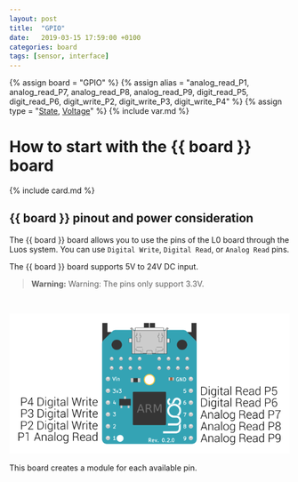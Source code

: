 ```yaml
---
layout: post
title:  "GPIO"
date:   2019-03-15 17:59:00 +0100
categories: board
tags: [sensor, interface]
---
```

{% assign board = "GPIO" %}
{% assign alias = "analog_read_P1, analog_read_P7, analog_read_P8, analog_read_P9, digit_read_P5, digit_read_P6, digit_write_P2, digit_write_P3, digit_write_P4"  %}
{% assign type = "[State](/module/state), [Voltage](/module/voltage)" %}
{% include var.md %}

# How to start with the {{ board }} board
{% include card.md %}


## {{ board }} pinout and power consideration

The {{ board }} board allows you to use the pins of the L0 board through the Luos system. You can use `Digital Write`, `Digital Read`, or `Analog Read` pins.

The {{ board }} board supports 5V to 24V DC input.

<blockquote class="warning"><strong>Warning:</strong> Warning: The pins only support 3.3V.</blockquote><br />

![GPIO pinout](/assets/img/GPIO_pinout.png)

This board creates a module for each available pin.
